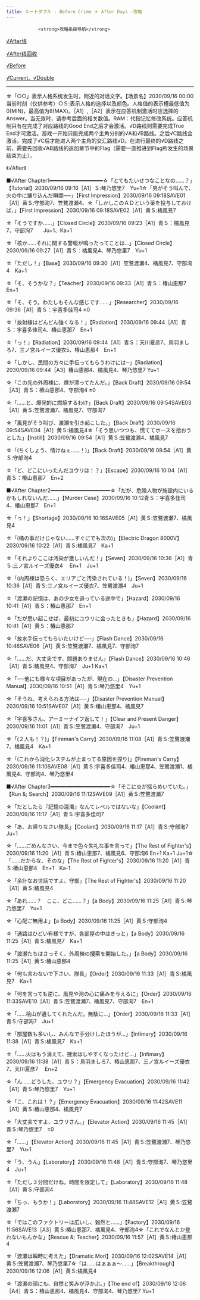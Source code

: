 ```yaml
---
title: ルートダブル - Before Crime ＊ After Days -攻略
---
```


                <strong>攻略条目导航</strong>



<a href="/htmldata/guide/2462.html">√After线</a>

  <a href="/htmldata/guide/2462_2.html">√After线回收</a>

  <a href="/htmldata/guide/2462_4.html">√Before</a>

  <a href="/htmldata/guide/2462_6.html">√Current、√Double</a>

-----------------------------------------------



☆「○○」表示人格系统发生时，附近的对话文字。【场景名】2030/09/16 00:00　当前时刻（仅供参考）○Ｓ:表示人格的选择以及颜色。人格值的表示槽最低值为0(MIN)，最高值为8(MAX)。［A1］,［A2］表示在应答机制激活时应选择的Answer。当无效时，请参考后面的相关数值。RAM：代指记忆修改系统。应答机制只有在完成了对应路线的Good End之后才会激活。√D路线则需要完成True End才可激活。游戏一开始只能完成两个主角分别的√A和√B路线。之后√C路线会激活。完成了√C后才能进入两个主角的交汇路线√D。在进行最终的√D路线之前，需要先回收√AB路线的追加章节中的Flag（需要一直推进到Flag所发生的场景结束为止）。

《√After》

■√After Chapter1━━━━━━━━━━━━━━━━━☆「とてもたいせつなことなの……？」【Tutorial】2030/09/16 09:16［A1］Ｓ:琴乃悠里7　Yu+1☆「男がそう叫んで、火の中に踊り込んだ瞬間──」【First Impression】2030/09/16 09:18SAVE01［A1］黄Ｓ:守部洵7、笠鷺渡瀬4、☆「しかしこのＡＤという薬を投与しておけば、」【First Impression】2030/09/16 09:18SAVE02［A1］黄Ｓ:橘風見7

☆「そうですか……」【Closed Circle】2030/09/16 09:23［A1］青Ｓ：橘風見7、守部洵7　　Ju+1、Ka+1

☆「核か……それに関する警報が鳴ったってことは…」【Closed Circle】2030/09/16 09:27［A1］青Ｓ：橘風見4、琴乃悠里7　Yu+1

☆「ただし！」【Base】2030/09/16 09:30［A1］笠鷺渡瀬4、橘風見7、守部洵4　Ka+1

☆「そ、そうかな？」【Teacher】2030/09/16 09:33［A1］青Ｓ：椿山恵那7　En+1

☆「そ、そう。わたしもそんな感じです……」【Researcher】2030/09/16 09:36［A1］青Ｓ：宇喜多佳司4 ±0

☆「放射線はどんどん強くなる！」【Radiation】2030/09/16 09:44［A1］青Ｓ：宇喜多佳司4、椿山恵那7　En+1

☆「っ！」【Radiation】2030/09/16 09:44［A1］青Ｓ：天川夏彦7、鳥羽ましろ7、三ノ宮ルイーズ優衣5、椿山恵那4　En+1

☆「しかし、民間の方々に手伝ってもらうわけには─」【Radiation】2030/09/16 09:44［A3］椿山恵那4、橘風見4、琴乃悠里7 Yu+1

☆「この先の外周棟に、煙が漂ってたんだ。」【Back Draft】2030/09/16 09:54［A3］青Ｓ：椿山恵那4、守部洵4 ±0

☆「……と、爆発的に燃焼するわけ」【Back Draft】2030/09/16 09:54SAVE03［A1］黄Ｓ:笠鷺渡瀬7、橘風見7、守部洵7

☆「風見がそう叫び、渡瀬を引き起こした。」【Back Draft】2030/09/16 09:54SAVE04［A1］黄Ｓ:橘風見4☆「そう思いつつも、慌ててホースを拾おうとした」【Instill】2030/09/16 09:54［A1］黄Ｓ:笠鷺渡瀬4、橘風見7

☆「(ちくしょう、情けねぇ……！)」【Back Draft】2030/09/16 09:54［A1］黄Ｓ:守部洵4

☆「ど、どこにいったんだユウリは！？」【Escape】2030/09/16 10:04［A1］青Ｓ：椿山恵那7　En+2

■√After Chapter2━━━━━━━━━━━━━━━━━━━☆「だが、危険人物が施設内にいるかもしれないんだ……」【Murder Case】2030/09/16 10:12青Ｓ：宇喜多佳司4、椿山恵那7　En+1

☆「っ！」【Shortage】2030/09/16 10:16SAVE05［A1］黄Ｓ:笠鷺渡瀬7、橘風見4

☆「(橘の事だけじゃない……すぐにでも次の)」【Electric Dragon 8000V】2030/09/16 10:22［A1］青Ｓ:橘風見7　Ka+1

☆「それよりここは汚染が激しいんだ！」【Seven】2030/09/16 10:36［A1］青Ｓ:三ノ宮ルイーズ優衣4 　En+1　Ju+1

☆「(内周棟は恐らく、エリアごと汚染されている！)」【Seven】2030/09/16 10:36［A1］青Ｓ:三ノ宮ルイーズ優衣7、笠鷺渡瀬4　Ju+1

☆「渡瀬の記憶は、あの少女を追っている途中で」【Hazard】2030/09/16 10:41［A1］青Ｓ：椿山恵那7　En+1

☆「だが思い起こせば、最初にユウリに会ったときも」【Hazard】2030/09/16 10:41［A1］黄Ｓ：椿山恵那7

☆「放水手伝ってもらいたいけど──」【Flash Dance】2030/09/16 10:46SAVE06［A1］黄Ｓ:笠鷺渡瀬7、橘風見7、守部洵7

☆「……だ、大丈夫です、問題ありません」【Flash Dance】2030/09/16 10:46［A1］青Ｓ:橘風見4、守部洵7　Ju+1 Ka+1

☆「──他にも様々な項目があったが、現在の…」【Disaster Prevention Manual】2030/09/16 10:51［A1］青Ｓ:琴乃悠里4　Yu+1

☆「そうね、考えられる方法は──」【Disaster Prevention Manual】2030/09/16 10:51SAVE07［A1］黄Ｓ:椿山恵那4、橘風見7

☆「宇喜多さん、アーミーナイフ返して！」【Clear and Present Danger】2030/09/16 11:01［A1］青Ｓ:笠鷺渡瀬4、守部洵7　Ju+1

☆「(２人も！？)」【Fireman's Carry】2030/09/16 11:08［A1］青Ｓ:笠鷺渡瀬7、橘風見4　Ka+1

☆「(これから消化システムが止まってる原因を探り)」【Fireman's Carry】2030/09/16 11:10SAVE08［A1］黄Ｓ:宇喜多佳司4、椿山恵那4、笠鷺渡瀬1、橘風見4、守部洵4、琴乃悠里4

■√After Chapter3━━━━━━━━━━━━━━━━━━━☆「そこに炎が揺らめいていた。」【Run &; Search】2030/09/16 11:12SAVE09［A1］黄Ｓ:笠鷺渡瀬7

☆「だとしたら『記憶の混濁』なんてレベルではないな」【Coolant】2030/09/16 11:17［A1］青Ｓ:宇喜多佳司7

☆「あ、お帰りなさい隊長」【Coolant】2030/09/16 11:17［A1］青Ｓ:守部洵7　Ju+1

☆「……ごめんなさい、今まで色々失礼な事を言って」【The Rest of Fighter's】2030/09/16 11:20［A1］青Ｓ:椿山恵那7、橘風見6、守部洵6 En+1 Ka+1 Ju+1☆「……だからな、そのな」【The Rest of Fighter's】2030/09/16 11:20［A1］青Ｓ:椿山恵那4　En+1　Ka-1

☆「余計なお世話ですよ、守部」【The Rest of Fighter's】2030/09/16 11:20［A1］黄Ｓ:橘風見4

☆「あれ……？　ここ、どこ……？」【a Body】2030/09/16 11:25［A1］青Ｓ:琴乃悠里7　Yu+1

☆「心配ご無用よ」【a Body】2030/09/16 11:25［A1］黄Ｓ:守部洵4

☆「通路はひどい有様ですが、各部屋の中はきっと」【a Body】2030/09/16 11:25［A1］青Ｓ:橘風見7　Ka+1

☆「渡瀬たちはさっそく、外周棟の捜索を開始した。」【a Body】2030/09/16 11:25［A1］黄Ｓ:椿山恵那4

☆「何も言わないで下さい、隊長」【Order】2030/09/16 11:33［A1］青Ｓ:橘風見7　Ka+1

☆「何を言っても逆に、風見や洵の心に痛みを与えるに」【Order】2030/09/16 11:33SAVE10［A1］青Ｓ:笠鷺渡瀬7、橘風見7、守部洵7　En+1

☆「……桧山が遺してくれたんだ。無駄に…」【Order】2030/09/16 11:33［A1］青Ｓ:守部洵7　Ju+1

☆「部屋数も多いし、みんなで手分けしたほうが…」【Infimary】2030/09/16 11:38［A1］青Ｓ:橘風見7　Ka+1

☆「……火はもう消えて、捜索はしやすくなったけど…」【Infimary】2030/09/16 11:38［A1］青Ｓ：鳥羽ましろ7、椿山恵那7、三ノ宮ルイーズ優衣7、天川夏彦7 　En+2

☆「ん……どうした、ユウリ？」【Emergency Evacuation】2030/09/16 11:42［A1］青Ｓ:琴乃悠里7　Yu+1

☆「こ、これは！？」【Emergency Evacuation】2030/09/16 11:42SAVE11［A1］黄Ｓ:椿山恵那4、橘風見7

☆「大丈夫ですよ、ユウリさん。」【Elevator Action】2030/09/16 11:45［A1］青Ｓ:琴乃悠里7　±0

☆「……」【Elevator Action】2030/09/16 11:45［A1］青Ｓ:笠鷺渡瀬7、琴乃悠里7　Yu+1

☆「う、うん」【Laboratory】2030/09/16 11:48［A1］青Ｓ:守部洵7、琴乃悠里4　Ju+1

☆「ただし３分間だけね。時間を限定して」【Laboratory】2030/09/16 11:48［A1］黄Ｓ:守部洵4

☆「ちっ、もうか！」【Laboratory】2030/09/16 11:48SAVE12［A1］黄Ｓ:笠鷺渡瀬7

☆「ではこのファクトリーは広いし、雑然と……」【Factory】2030/09/16 11:56SAVE13［A3］黄Ｓ:椿山恵那7、橘風見4、守部洵4☆「これでなんとか登れないもんかな」【Rescue &; Teacher】2030/09/16 11:57［A1］黄Ｓ:椿山恵那4

☆「渡瀬は瞬時に考えた」【Dramatic Mori】2030/09/16 12:02SAVE14［A1］黄Ｓ:笠鷺渡瀬7、琴乃悠里7☆「は……はぁぁぁ～……」【Breakthrough】2030/09/16 12:06［A1］黄Ｓ:橘風見4

☆「渡瀬の顔にも、自然と笑みが浮かぶ。」【The end of】2030/09/16 12:06［A4］青Ｓ：椿山恵那4、橘風見4、守部洵4、琴乃悠里7 Yu+1


              
